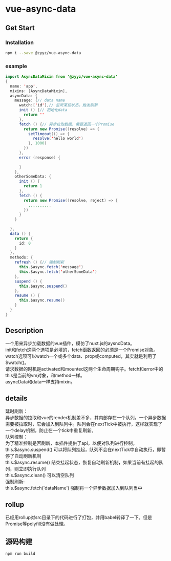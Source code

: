 # vue-async-data
## Get Start

### Installation
```bash
npm i --save @zyyz/vue-async-data
```
### example
```java script
import AsyncDataMixin from '@zyyz/vue-async-data'
{
  name: 'app',
  mixins: [AsyncDataMixin],
  asyncData: {
    message: {// data name
      watch:['id'],// 监听某些状态，触发刷新
      init () {// 初始化data
        return ''
      },
      fetch () {// 异步拉取数据，需要返回一个Promise
        return new Promise((resolve) => {
          setTimeout(() => {
            resolve('hello world')
          }, 1000)
        })
      },
      error (response) {
        
      }
    },
    otherSomeData: {
      init () {
        return 1
      },
      fetch () {
        return new Promise((resolve, reject) => {
          ..........
        })
      }
    }
  
  },
  data () {
    return {
      id: 0
    }
  },
  methods: {
    refresh () {// 强制刷新
      this.$async.fetch('message')
      this.$async.fetch('otherSomeData')
    },
    suspend () {
      this.$async.suspend()
    },
    resume () {
      this.$async.resume()
    }
  }
}
```

## Description
一个用来异步加载数据的vue插件，模仿了nuxt.js的aysncData。  
init和fetch这两个选项是必填的，fetch函数返回的必须是一个Promise对象。watch选项可以watch一个或多个data、prop或computed，其实就是利用了$watch()。  
请求数据的时机是activated和mounted这两个生命周期钩子。fetch和error中的this是当前的vm对象，和method一样。  
asyncData和data一样支持mixin。  
## details
延时刷新：  
异步数据的拉取和vue的render机制差不多，其内部存在一个队列。一个异步数据需要被拉取时，它会加入到队列中。队列会在nextTick中被执行，这样就实现了一个delay机制，防止在一个tick中重复刷新。    
队列控制：  
为了精准控制是否刷新，本插件提供了api，以便对队列进行控制。   
this.&#36;async.suspend() 可以将队列挂起，队列不会在nextTick中自动执行，即暂停了自动刷新机制   
this.&#36;async.resume() 结束挂起状态，恢复自动刷新机制，如果当前有挂起的队列，则立即执行队列    
this.&#36;async.clean() 可以清空队列   
强制刷新:   
this.&#36;async.fetch('dataName') 强制将一个异步数据加入到队列当中
## rollup
已经用rollup对src目录下的代码进行了打包，并用babel转译了一下。但是Promise等polyfill没有做处理。

## 源码构建
```bash
npm run build
```